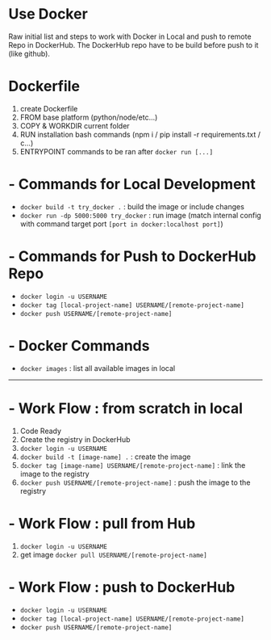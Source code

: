 # Use Docker
Raw initial list and steps to work with Docker in Local and push to remote Repo in DockerHub. The DockerHub repo have to be build before push to it (like github).


# Dockerfile
1. create Dockerfile
2. FROM base platform (python/node/etc...) 
3. COPY & WORKDIR current folder
4. RUN installation bash commands (npm i / pip install -r requirements.txt / c...)
5. ENTRYPOINT commands to be ran after `docker run [...]`


# - Commands for Local Development
* `docker build -t try_docker .` : build the image or include changes
* `docker run -dp 5000:5000 try_docker` : run image (match internal config with command target port `[port in docker:localhost port]`)

# - Commands for Push to DockerHub Repo
* `docker login -u USERNAME`
* `docker tag [local-project-name] USERNAME/[remote-project-name]`
* `docker push USERNAME/[remote-project-name]`

# - Docker Commands
* `docker images` : list all available images in local

---

# - Work Flow : from scratch in local
1. Code Ready
2. Create the registry in DockerHub
3. `docker login -u USERNAME`
4. `docker build -t [image-name] .` : create the image
5. `docker tag [image-name] USERNAME/[remote-project-name]` : link the image to the registry
6. `docker push USERNAME/[remote-project-name]` : push the image to the registry

# - Work Flow : pull from Hub
1. `docker login -u USERNAME`
2. get image  `docker pull USERNAME/[remote-project-name]`

# - Work Flow : push to DockerHub
* `docker login -u USERNAME`
* `docker tag [local-project-name] USERNAME/[remote-project-name]`
* `docker push USERNAME/[remote-project-name]`